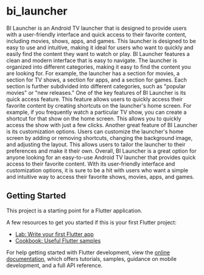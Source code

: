 # bi_launcher

BI Launcher is an Android TV launcher that is designed to provide users with a user-friendly interface and quick access to their favorite content, including movies, shows, apps, and games. This launcher is designed to be easy to use and intuitive, making it ideal for users who want to quickly and easily find the content they want to watch or play.  BI Launcher features a clean and modern interface that is easy to navigate. The launcher is organized into different categories, making it easy to find the content you are looking for. For example, the launcher has a section for movies, a section for TV shows, a section for apps, and a section for games. Each section is further subdivided into different categories, such as "popular movies" or "new releases."  One of the key features of BI Launcher is its quick access feature. This feature allows users to quickly access their favorite content by creating shortcuts on the launcher's home screen. For example, if you frequently watch a particular TV show, you can create a shortcut for that show on the home screen. This allows you to quickly access the show with just a few clicks.  Another great feature of BI Launcher is its customization options. Users can customize the launcher's home screen by adding or removing shortcuts, changing the background image, and adjusting the layout. This allows users to tailor the launcher to their preferences and make it their own.  Overall, BI Launcher is a great option for anyone looking for an easy-to-use Android TV launcher that provides quick access to their favorite content. With its user-friendly interface and customization options, it is sure to be a hit with users who want a simple and intuitive way to access their favorite shows, movies, apps, and games.

## Getting Started

This project is a starting point for a Flutter application.

A few resources to get you started if this is your first Flutter project:

- [Lab: Write your first Flutter app](https://docs.flutter.dev/get-started/codelab)
- [Cookbook: Useful Flutter samples](https://docs.flutter.dev/cookbook)

For help getting started with Flutter development, view the
[online documentation](https://docs.flutter.dev/), which offers tutorials,
samples, guidance on mobile development, and a full API reference.
